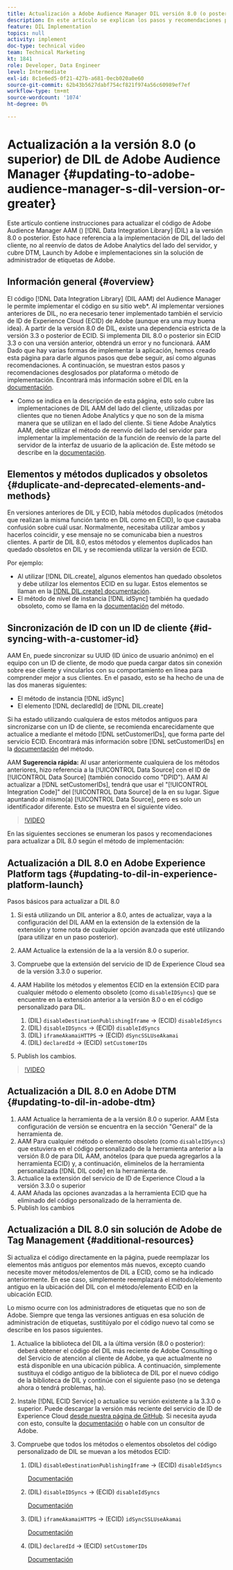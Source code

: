 ```yaml
---
title: Actualización a Adobe Audience Manager DIL versión 8.0 (o posterior)
description: En este artículo se explican los pasos y recomendaciones para actualizar el código de Data Integration Library (DIL) de Adobe Audience Manager AAM () a la versión 8.0 o posterior. Esto hace referencia a la implementación de DIL del lado del cliente, no al reenvío de datos de Adobe Analytics del lado del servidor, y cubre DTM, Launch by Adobe e implementaciones sin la solución de administrador de etiquetas de Adobe.
feature: DIL Implementation
topics: null
activity: implement
doc-type: technical video
team: Technical Marketing
kt: 1841
role: Developer, Data Engineer
level: Intermediate
exl-id: 8c1e6ed5-0f21-427b-a681-0ecb020a0e60
source-git-commit: 62b43b5627dabf754cf821f974a56c60989ef7ef
workflow-type: tm+mt
source-wordcount: '1074'
ht-degree: 0%

---
```


# Actualización a la versión 8.0 (o superior) de DIL de Adobe Audience Manager {#updating-to-adobe-audience-manager-s-dil-version-or-greater}

Este artículo contiene instrucciones para actualizar el código de Adobe Audience Manager AAM () [!DNL Data Integration Library] (DIL) a la versión 8.0 o posterior. Esto hace referencia a la implementación de DIL del lado del cliente, no al reenvío de datos de Adobe Analytics del lado del servidor, y cubre DTM, Launch by Adobe e implementaciones sin la solución de administrador de etiquetas de Adobe.

## Información general {#overview}

El código [!DNL Data Integration Library] (DIL AAM) del Audience Manager le permite implementar el código en su sitio web*. Al implementar versiones anteriores de DIL, no era necesario tener implementado también el servicio de ID de Experience Cloud (ECID) de Adobe (aunque era una muy buena idea). A partir de la versión 8.0 de DIL, existe una dependencia estricta de la versión 3.3 o posterior de ECID. Si implementa DIL 8.0 o posterior sin ECID 3.3 o con una versión anterior, obtendrá un error y no funcionará. AAM Dado que hay varias formas de implementar la aplicación, hemos creado esta página para darle algunos pasos que debe seguir, así como algunas recomendaciones. A continuación, se muestran estos pasos y recomendaciones desglosados por plataforma o método de implementación. Encontrará más información sobre el DIL en la [documentación](https://experienceleague.adobe.com/docs/audience-manager/user-guide/dil-api/dil-overview.html?lang=en).

* Como se indica en la descripción de esta página, esto solo cubre las implementaciones de DIL AAM del lado del cliente, utilizadas por clientes que no tienen Adobe Analytics y que no son de la misma manera que se utilizan en el lado del cliente. Si tiene Adobe Analytics AAM, debe utilizar el método de reenvío del lado del servidor para implementar la implementación de la función de reenvío de la parte del servidor de la interfaz de usuario de la aplicación de. Este método se describe en la [documentación](https://experienceleague.adobe.com/docs/analytics/admin/admin-tools/server-side-forwarding/ssf.html).

## Elementos y métodos duplicados y obsoletos {#duplicate-and-deprecated-elements-and-methods}

En versiones anteriores de DIL y ECID, había métodos duplicados (métodos que realizan la misma función tanto en DIL como en ECID), lo que causaba confusión sobre cuál usar. Normalmente, necesitaba utilizar ambos y hacerlos coincidir, y ese mensaje no se comunicaba bien a nuestros clientes. A partir de DIL 8.0, estos métodos y elementos duplicados han quedado obsoletos en DIL y se recomienda utilizar la versión de ECID.

Por ejemplo:

* Al utilizar [!DNL DIL.create], algunos elementos han quedado obsoletos y debe utilizar los elementos ECID en su lugar. Estos elementos se llaman en la [[!DNL DIL.create] documentación](https://experienceleague.adobe.com/docs/audience-manager/user-guide/dil-api/class-level-dil-methods/dil-create.html).
* El método de nivel de instancia [!DNL idSync] también ha quedado obsoleto, como se llama en la [documentación](https://experienceleague.adobe.com/docs/audience-manager/user-guide/dil-api/dil-instance-methods.html) del método.

## Sincronización de ID con un ID de cliente {#id-syncing-with-a-customer-id}

AAM En, puede sincronizar su UUID (ID único de usuario anónimo) en el equipo con un ID de cliente, de modo que pueda cargar datos sin conexión sobre ese cliente y vincularlos con su comportamiento en línea para comprender mejor a sus clientes. En el pasado, esto se ha hecho de una de las dos maneras siguientes:

* El método de instancia [!DNL idSync]
* El elemento [!DNL declaredId] de [!DNL DIL.create]

Si ha estado utilizando cualquiera de estos métodos antiguos para sincronizarse con un ID de cliente, se recomienda encarecidamente que actualice a mediante el método [!DNL setCustomerIDs], que forma parte del servicio ECID. Encontrará más información sobre [!DNL setCustomerIDs] en la [documentación](https://experienceleague.adobe.com/docs/id-service/using/id-service-api/methods/setcustomerids.html) del método.

AAM **Sugerencia rápida:** Al usar anteriormente cualquiera de los métodos anteriores, hizo referencia a la [!UICONTROL Data Source] con el ID de [!UICONTROL Data Source] (también conocido como &quot;DPID&quot;). AAM Al actualizar a [!DNL setCustomerIDs], tendrá que usar el &quot;[!UICONTROL Integration Code]&quot; del [!UICONTROL Data Source] de la en su lugar. Sigue apuntando al mismo(a) [!UICONTROL Data Source], pero es solo un identificador diferente. Esto se muestra en el siguiente vídeo.

>[!VIDEO](https://video.tv.adobe.com/v/23873/?quality=12)

En las siguientes secciones se enumeran los pasos y recomendaciones para actualizar a DIL 8.0 según el método de implementación:

## Actualización a DIL 8.0 en Adobe Experience Platform tags {#updating-to-dil-in-experience-platform-launch}

Pasos básicos para actualizar a DIL 8.0

1. Si está utilizando un DIL anterior a 8.0, antes de actualizar, vaya a la configuración del DIL AAM en la extensión de la extensión de la extensión y tome nota de cualquier opción avanzada que esté utilizando (para utilizar en un paso posterior).
1. AAM Actualice la extensión de la a la versión 8.0 o superior.
1. Compruebe que la extensión del servicio de ID de Experience Cloud sea de la versión 3.3.0 o superior.
1. AAM Habilite los métodos y elementos ECID en la extensión ECID para cualquier método o elemento obsoleto (como `disableIDSyncs`) que se encuentre en la extensión anterior a la versión 8.0 o en el código personalizado para DIL.

   1. (DIL) `disableDestinationPublishingIframe` -> (ECID) `disableIdSyncs`
   1. (DIL) `disableIDSyncs` -> (ECID) `disableIdSyncs`
   1. (DIL) `iframeAkamaiHTTPS` -> (ECID) `dSyncSSLUseAkamai`
   1. (DIL) `declaredId` -> (ECID) `setCustomerIDs`

1. Publish los cambios.

>[!VIDEO](https://video.tv.adobe.com/v/23874/?quality=12)

## Actualización a DIL 8.0 en Adobe DTM {#updating-to-dil-in-adobe-dtm}

1. AAM Actualice la herramienta de a la versión 8.0 o superior. AAM Esta configuración de versión se encuentra en la sección &quot;General&quot; de la herramienta de.
1. AAM Para cualquier método o elemento obsoleto (como `disableIDSyncs`) que estuviera en el código personalizado de la herramienta anterior a la versión 8.0 de para DIL AAM, anótelos (para que pueda agregarlos a la herramienta ECID) y, a continuación, elimínelos de la herramienta personalizada [!DNL DIL code] en la herramienta de.
1. Actualice la extensión del servicio de ID de Experience Cloud a la versión 3.3.0 o superior
1. AAM Añada las opciones avanzadas a la herramienta ECID que ha eliminado del código personalizado de la herramienta de.
1. Publish los cambios

## Actualización a DIL 8.0 sin solución de Adobe de Tag Management {#additional-resources}

Si actualiza el código directamente en la página, puede reemplazar los elementos más antiguos por elementos más nuevos, excepto cuando necesite mover métodos/elementos de DIL a ECID, como se ha indicado anteriormente. En ese caso, simplemente reemplazará el método/elemento antiguo en la ubicación del DIL con el método/elemento ECID en la ubicación ECID.

Lo mismo ocurre con los administradores de etiquetas que no son de Adobe. Siempre que tenga las versiones antiguas en esa solución de administración de etiquetas, sustitúyalo por el código nuevo tal como se describe en los pasos siguientes.

1. Actualice la biblioteca del DIL a la última versión (8.0 o posterior): deberá obtener el código del DIL más reciente de Adobe Consulting o del Servicio de atención al cliente de Adobe, ya que actualmente no está disponible en una ubicación pública. A continuación, simplemente sustituya el código antiguo de la biblioteca de DIL por el nuevo código de la biblioteca de DIL y continúe con el siguiente paso (no se detenga ahora o tendrá problemas, ha).
1. Instale [!DNL ECID Service] o actualice su versión existente a la 3.3.0 o superior. Puede descargar la versión más reciente del servicio de ID de Experience Cloud [desde nuestra página de GitHub](https://github.com/Adobe-Marketing-Cloud/id-service/releases). Si necesita ayuda con esto, consulte la [documentación](https://experienceleague.adobe.com/docs/id-service/using/home.html) o hable con un consultor de Adobe.

1. Compruebe que todos los métodos o elementos obsoletos del código personalizado de DIL se muevan a los métodos ECID:

   1. (DIL) `disableDestinationPublishingIframe` -> (ECID) `disableIdSyncs`

      [Documentación](https://experienceleague.adobe.com/docs/id-service/using/id-service-api/configurations/disableidsync.html)

   1. (DIL) `disableIDSyncs` -> (ECID) `disableIdSyncs`

      [Documentación](https://experienceleague.adobe.com/docs/id-service/using/id-service-api/configurations/disableidsync.html)

   1. (DIL) `iframeAkamaiHTTPS` -> (ECID) `idSyncSSLUseAkamai`

      [Documentación](https://experienceleague.adobe.com/docs/audience-manager/user-guide/dil-api/class-level-dil-methods/dil-create.html)

   1. (DIL) `declaredId` -> (ECID) `setCustomerIDs`

      [Documentación](https://experienceleague.adobe.com/docs/id-service/using/id-service-api/methods/setcustomerids.html)
